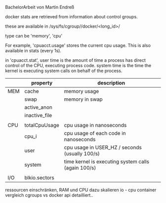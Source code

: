 BachelorArbeit von Martin Endreß

docker stats are retrieved from information about control groups.

these are available in /sys/fs/cgroup/<type>/docker/<long_id>/

type can be 'memory', 'cpu'

For example, 'cpuacct.usage' stores the current cpu usage. This is also available in stats (every 1s).

in 'cpuacct.stat',
user time is the amount of time a process has direct control of the CPU, executing process code.
system time is the time the kernel is executing system calls on behalf of the process.




|   | property | description |
|---|---|---|
|MEM| cache | memory usage |
|   | swap | memory in swap |
|   | active_anon |   |
|   | inactive_file |   |
|   |   |   |
|CPU| totalCpuUsage | cpu usage in nanoseconds |
|   | cpu_i | cpu usage of each code in nanoseconds |
|   | user | cpu usage in USER_HZ / seconds (usually 100/s) |
|   | system | time kernel is executing system calls (again 100/s) |
|   |  |  |
|I/O| blkio.sectors |  |


ressourcen einschränken, RAM und CPU dazu skalieren
io - cpu container
vergleich cgroups vs docker api detailliert..

